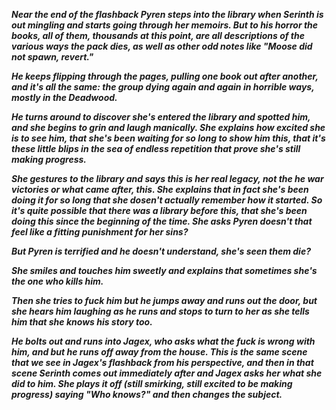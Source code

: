 ***Near the end of the flashback Pyren steps into the library when Serinth is out mingling and starts going through her memoirs.
But to his horror the books, all of them, thousands at this point, are all descriptions of the various ways the pack dies, as well as other odd notes like "Moose did not spawn, revert."***

***He keeps flipping through the pages, pulling one book out after another, and it's all the same: the group dying again and again in horrible ways, mostly in the Deadwood.***

***He turns around to discover she's entered the library and spotted him, and she begins to grin and laugh manically.
She explains how excited she is to see him, that she's been waiting for so long to show him this, that it's these little blips in the sea of endless repetition that prove she's still making progress.***

***She gestures to the library and says this is her real legacy, not the he war victories or what came after, this.
She explains that in fact she's been doing it for so long that she dosen't actually remember how it started.
So it's quite possible that there was a library before this, that she's been doing this since the beginning of the time.
She asks Pyren doesn't that feel like a fitting punishment for her sins?***

***But Pyren is terrified and he doesn't understand, she's seen them die?***

***She smiles and touches him sweetly and explains that sometimes she's the one who kills him.***

***Then she tries to fuck him but he jumps away and runs out the door, but she hears him laughing as he runs and stops to turn to her as she tells him that she knows his story too.***

***He bolts out and runs into Jagex, who asks what the fuck is wrong with him, and but he runs off away from the house.
This is the same scene that we see in Jagex's flashback from his perspective, and then in that scene Serinth comes out immediately after and Jagex asks her what she did to him.
She plays it off (still smirking, still excited to be making progress) saying "Who knows?" and then changes the subject.***